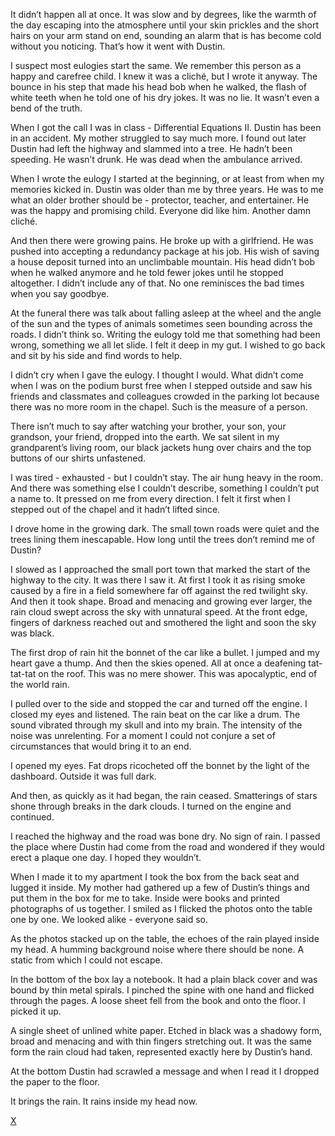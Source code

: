 It didn’t happen all at once. It was slow and by degrees, like the warmth of the day escaping into the atmosphere until your skin prickles and the short hairs on your arm stand on end, sounding an alarm that is has become cold without you noticing. That’s how it went with Dustin. 

I suspect most eulogies start the same. We remember this person as a happy and carefree child. I knew it was a cliché, but I wrote it anyway. The bounce in his step that made his head bob when he walked, the flash of white teeth when he told one of his dry jokes. It was no lie. It wasn’t even a bend of the truth. 

When I got the call I was in class - Differential Equations II. Dustin has been in an accident. My mother struggled to say much more. I found out later Dustin had left the highway and slammed into a tree. He hadn’t been speeding. He wasn’t drunk. He was dead when the ambulance arrived. 

When I wrote the eulogy I started at the beginning, or at least from when my memories kicked in. Dustin was older than me by three years. He was to me what an older brother should be - protector, teacher, and entertainer. He was the happy and promising child. Everyone did like him. Another damn cliché. 

And then there were growing pains. He broke up with a girlfriend. He was pushed into accepting a redundancy package at his job. His wish of saving a house deposit turned into an unclimbable mountain. His head didn’t bob when he walked anymore and he told fewer jokes until he stopped altogether. I didn’t include any of that. No one reminisces the bad times when you say goodbye.

At the funeral there was talk about falling asleep at the wheel and the angle of the sun and the types of animals sometimes seen bounding across the roads. I didn’t think so. Writing the eulogy told me that something had been wrong, something we all let slide. I felt it deep in my gut. I wished to go back and sit by his side and find words to help.

I didn’t cry when I gave the eulogy. I thought I would. What didn’t come when I was on the podium burst free when I stepped outside and saw his friends and classmates and colleagues crowded in the parking lot because there was no more room in the chapel. Such is the measure of a person.

There isn’t much to say after watching your brother, your son, your grandson, your friend, dropped into the earth. We sat silent in my grandparent’s living room, our black jackets hung over chairs and the top buttons of our shirts unfastened. 

I was tired - exhausted - but I couldn’t stay. The air hung heavy in the room. And there was something else I couldn’t describe, something I couldn’t put a name to. It pressed on me from every direction. I felt it first when I stepped out of the chapel and it hadn’t lifted since. 

I drove home in the growing dark. The small town roads were quiet and the trees lining them inescapable. How long until the trees don’t remind me of Dustin?

I slowed as I approached the small port town that marked the start of the highway to the city. It was there I saw it. At first I took it as rising smoke caused by a fire in a field somewhere far off against the red twilight sky. And then it took shape. Broad and menacing and growing ever larger, the rain cloud swept across the sky with unnatural speed. At the front edge, fingers of darkness reached out and smothered the light and soon the sky was black. 

The first drop of rain hit the bonnet of the car like a bullet. I jumped and my heart gave a thump. And then the skies opened. All at once a deafening tat-tat-tat on the roof. This was no mere shower. This was apocalyptic, end of the world rain. 

I pulled over to the side and stopped the car and turned off the engine. I closed my eyes and listened. The rain beat on the car like a drum. The sound vibrated through my skull and into my brain. The intensity of the noise was unrelenting. For a moment I could not conjure a set of circumstances that would bring it to an end. 

I opened my eyes. Fat drops ricocheted off the bonnet by the light of the dashboard. Outside it was full dark. 

And then, as quickly as it had began, the rain ceased. Smatterings of stars shone through breaks in the dark clouds. I turned on the engine and continued.

I reached the highway and the road was bone dry. No sign of rain. I passed the place where Dustin had come from the road and wondered if they would erect a plaque one day. I hoped they wouldn’t.

When I made it to my apartment I took the box from the back seat and lugged it inside. My mother had gathered up a few of Dustin’s things and put them in the box for me to take. Inside were books and printed photographs of us together. I smiled as I flicked the photos onto the table one by one. We looked alike - everyone said so. 

As the photos stacked up on the table, the echoes of the rain played inside my head. A humming background noise where there should be none. A static from which I could not escape.

In the bottom of the box lay a notebook. It had a plain black cover and was bound by thin metal spirals. I pinched the spine with one hand and flicked through the pages. A loose sheet fell from the book and onto the floor. I picked it up.

A single sheet of unlined white paper. Etched in black was a shadowy form, broad and menacing and with thin fingers stretching out. It was the same form the rain cloud had taken, represented exactly here by Dustin’s hand.

At the bottom Dustin had scrawled a message and when I read it I dropped the paper to the floor. 

It brings the rain. It rains inside my head now.

[X](https://www.reddit.com/r/SleeplessFromSundown/)